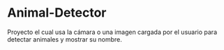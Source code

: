 # Animal-Detector
Proyecto el cual usa la cámara o una imagen cargada por el usuario para detectar animales y mostrar su nombre.
